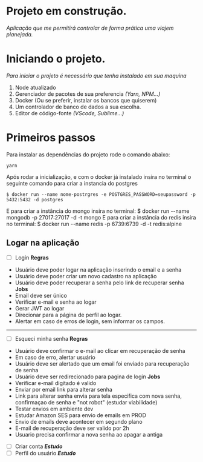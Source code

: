 
# Projeto em construção.

*Aplicação que me permitirá controlar de forma prática uma viajem planejada.*

# Iniciando o projeto.
*Para iniciar o projeto é necessário que tenha instalado em sua maquina*

 1. Node atualizado
 2. Gerenciador de pacotes de sua preferencia *(Yarn, NPM...)*
 3. Docker (Ou se preferir, instalar os bancos que quiserem)
 4. Um controlador de banco de dados a sua escolha.
 5. Editor de código-fonte *(VScode, Sublime...)*

# Primeiros passos
Para instalar as dependências do projeto rode o comando abaixo:

    yarn
Após rodar a inicialização, e com o docker já instalado insira no terminal o seguinte comando para criar a instancia do postgres

    $ docker run --name nome-postrgres -e POSTGRES_PASSWORD=seupassword -p 5432:5432 -d postgres

E para criar a instância do mongo insira no terminal:
    $ docker run --name mongodb -p 27017:27017 -d -t mongo
E para criar a instância do redis insira no terminal:
    $ docker run --name redis -p 6739:6739 -d -t redis:alpine

## Logar na aplicação

 - [ ] Login
 **Regras**
 - Usuário deve poder logar na aplicação inserindo o email e a senha
 - Usuário deve poder criar um novo cadastro na aplicação
 - Usuário deve poder recuperar a senha pelo link de recuperar senha
 **Jobs**
 - Email deve ser único
 - Verificar e-mail e senha  ao logar
 - Gerar JWT ao logar
- Direcionar para a página de perfil ao logar.
-  Alertar em caso de erros de login, sem informar os campos.
 ***
 - [ ] Esqueci minha senha
  **Regras**
 - Usuário deve confirmar o e-mail ao clicar em recuperação de senha
 - Em caso de erro, alertar usuário
 - Usuário deve ser alertado que um email foi enviado para recuperação de senha
 - Usuário deve ser redirecionado para pagina de login
  **Jobs**
 - Verificar e-mail digitado é valido
 - Enviar por email link para alterar senha
 - Link para alterar senha envia para tela especifica com nova senha, confirmaçao de senha e "not robot" (estudar viabilidade)
- Testar envios em ambiente dev
 - Estudar Amazon SES para envio de emails em PROD
 - Envio de emails deve acontecer em segundo plano
 - E-mail de recuperação deve ser valido por 2h
 - Usuario precisa confirmar a nova senha ao apagar a antiga
  - [ ] Criar conta
  ***Estudo***
  - [ ] Perfil do usuário
   ***Estudo***
